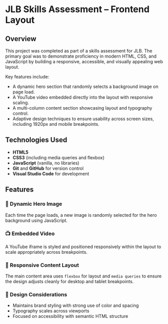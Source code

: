 # JLB Skills Assessment – Frontend Layout

## Overview

This project was completed as part of a skills assessment for JLB. The primary goal was to demonstrate proficiency in modern HTML, CSS, and JavaScript by building a responsive, accessible, and visually appealing web layout.

Key features include:
- A dynamic hero section that randomly selects a background image on page load.
- A YouTube video embedded directly into the layout with responsive scaling.
- A multi-column content section showcasing layout and typography control.
- Adaptive design techniques to ensure usability across screen sizes, including 1920px and mobile breakpoints.

## Technologies Used

- **HTML5**
- **CSS3** (including media queries and flexbox)
- **JavaScript** (vanilla, no libraries)
- **Git** and **GitHub** for version control
- **Visual Studio Code** for development

## Features

### 🔀 Dynamic Hero Image
Each time the page loads, a new image is randomly selected for the hero background using JavaScript.

### 📺 Embedded Video
A YouTube iframe is styled and positioned responsively within the layout to scale appropriately across breakpoints.

### 🧱 Responsive Content Layout
The main content area uses `flexbox` for layout and `media queries` to ensure the design adjusts cleanly for desktop and tablet breakpoints.

### 🎨 Design Considerations
- Maintains brand styling with strong use of color and spacing
- Typography scales across viewports
- Focused on accessibility with semantic HTML structure

